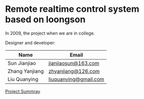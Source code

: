 # Remote realtime control system based on loongson

In 2009, the project when we are in college.

Designer and developer:

| Name | Email |
| -------------- | ----------------------- | 
| Sun Jianjiao   | <jianjiaosun@163.com>   |
| Zhang Yanjiang | <zhyanjiang@126.com>    |
| Liu Quanying   | <liuquanying@gmail.com> |



[Project Summray](https://github.com/unanao/remote-rt-control-system-loongson/blob/master/document/%E4%BD%9C%E5%93%81%E7%BB%BC%E8%BF%B0.pdf/ "Project Summray")
